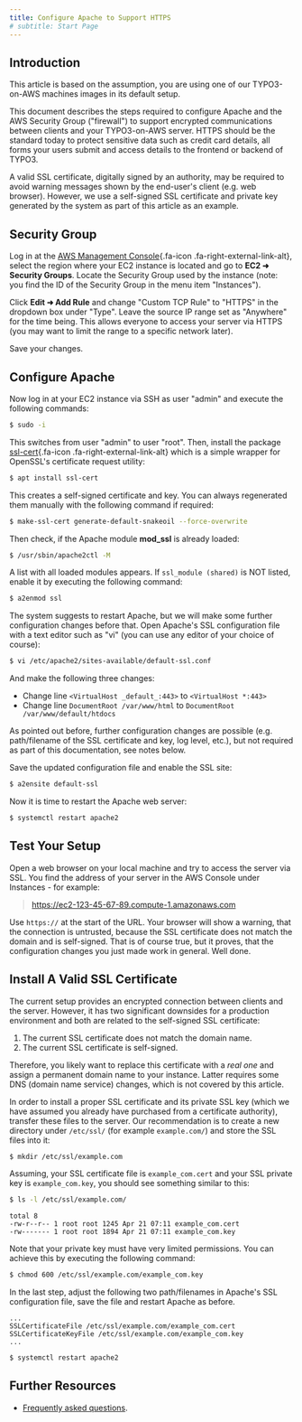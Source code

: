 ```yaml
---
title: Configure Apache to Support HTTPS
# subtitle: Start Page
---
```


## Introduction

This article is based on the assumption, you are using one of our TYPO3-on-AWS machines images in its default setup.

This document describes the steps required to configure Apache and the AWS Security Group ("firewall") to support encrypted communications between clients and your TYPO3-on-AWS server. HTTPS should be the standard today to protect sensitive data such as credit card details, all forms your users submit and access details to the frontend or backend of TYPO3.

A valid SSL certificate, digitally signed by an authority, may be required to avoid warning messages shown by the end-user's client (e.g. web browser). However, we use a self-signed SSL certificate and private key generated by the system as part of this article as an example.

## Security Group

Log in at the [AWS Management Console](https://console.aws.amazon.com/ec2/){.fa-icon .fa-right-external-link-alt}, select the region where your EC2 instance is located and go to **EC2 ➜ Security Groups**. Locate the Security Group used by the instance (note: you find the ID of the Security Group in the menu item "Instances").

Click **Edit ➜ Add Rule** and change "Custom TCP Rule" to "HTTPS" in the dropdown box under "Type". Leave the source IP range set as "Anywhere" for the time being. This allows everyone to access your server via HTTPS (you may want to limit the range to a specific network later).

Save your changes.

## Configure Apache

Now log in at your EC2 instance via SSH as user "admin" and execute the following commands:

```bash
$ sudo -i
```

This switches from user "admin" to user "root". Then, install the package [ssl-cert](https://packages.debian.org/search?keywords=ssl-cert){.fa-icon .fa-right-external-link-alt} which is a simple wrapper for OpenSSL's certificate request utility:

```bash
$ apt install ssl-cert
```

This creates a self-signed certificate and key. You can always regenerated them manually with the following command if required:

```bash
$ make-ssl-cert generate-default-snakeoil --force-overwrite
```

Then check, if the Apache module **mod_ssl** is already loaded:

```bash
$ /usr/sbin/apache2ctl -M
```

A list with all loaded modules appears. If `ssl_module (shared)` is NOT listed, enable it by executing the following command:

```bash
$ a2enmod ssl
```

The system suggests to restart Apache, but we will make some further configuration changes before that. Open Apache's SSL configuration file with a text editor such as "vi" (you can use any editor of your choice of course):

```bash
$ vi /etc/apache2/sites-available/default-ssl.conf
```

And make the following three changes:

* Change line `<VirtualHost _default_:443>` to `<VirtualHost *:443>`
* Change line `DocumentRoot /var/www/html` to `DocumentRoot /var/www/default/htdocs`

As pointed out before, further configuration changes are possible (e.g. path/filename of the SSL certificate and key, log level, etc.), but not required as part of this documentation, see notes below.

Save the updated configuration file and enable the SSL site:

```bash
$ a2ensite default-ssl
```

Now it is time to restart the Apache web server:

```bash
$ systemctl restart apache2
```

## Test Your Setup

Open a web browser on your local machine and try to access the server via SSL. You find the address of your server in the AWS Console under Instances - for example:

> https://ec2-123-45-67-89.compute-1.amazonaws.com

Use `https://` at the start of the URL. Your browser will show a warning, that the connection is untrusted, because the SSL certificate does not match the domain and is self-signed. That is of course true, but it proves, that the configuration changes you just made work in general. Well done.

## Install A Valid SSL Certificate

The current setup provides an encrypted connection between clients and the server. However, it has two significant downsides for a production environment and both are related to the self-signed SSL certificate:

1. The current SSL certificate does not match the domain name.
2. The current SSL certificate is self-signed.

Therefore, you likely want to replace this certificate with a *real one* and assign a permanent domain name to your instance. Latter requires some DNS (domain name service) changes, which is not covered by this article.

In order to install a proper SSL certificate and its private SSL key (which we have assumed you already have purchased from a certificate authority), transfer these files to the server. Our recommendation is to create a new directory under `/etc/ssl/` (for example `example.com/`) and store the SSL files into it:

```bash
$ mkdir /etc/ssl/example.com
```

Assuming, your SSL certificate file is `example_com.cert` and your SSL private key is `example_com.key`, you should see something similar to this:

```bash
$ ls -l /etc/ssl/example.com/
```
```text
total 8
-rw-r--r-- 1 root root 1245 Apr 21 07:11 example_com.cert
-rw------- 1 root root 1894 Apr 21 07:11 example_com.key
```

Note that your private key must have very limited permissions. You can achieve this by executing the following command:

```bash
$ chmod 600 /etc/ssl/example.com/example_com.key
```

In the last step, adjust the following two path/filenames in Apache's SSL configuration file, save the file and restart Apache as before.

```text
...
SSLCertificateFile /etc/ssl/example.com/example_com.cert
SSLCertificateKeyFile /etc/ssl/example.com/example_com.key
...
```

```bash
$ systemctl restart apache2
```

## Further Resources

- [Frequently asked questions](../faq/ssl-tls-setup.md).
